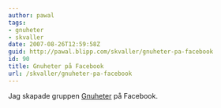 ```yaml
---
author: pawal
tags:
- gnuheter
- skvaller
date: 2007-08-26T12:59:58Z
guid: http://pawal.blipp.com/skvaller/gnuheter-pa-facebook
id: 90
title: Gnuheter på Facebook
url: /skvaller/gnuheter-pa-facebook
---
```


Jag skapade gruppen <a href="http://www.facebook.com/group.php?gid=6522996132">Gnuheter</a> på Facebook.
